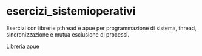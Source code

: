 # esercizi_sistemioperativi
Esercizi con librerie pthread e apue per programmazione di sistema, thread, sincronizzazione e mutua esclusione di processi.

[Libreria apue](https://github.com/shichao-an/apue.3e)
